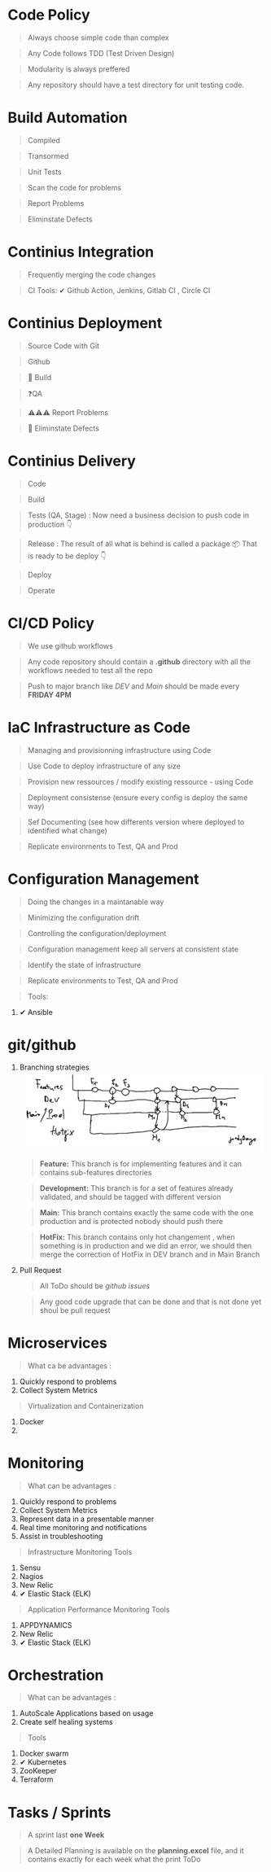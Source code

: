 # Code Policy
> Always choose simple code than complex 

>Any Code follows TDD (Test Driven Design) 

>Modularity is always preffered

>Any repository should have a test directory for unit testing code.  

# Build Automation
> Compiled  

> Transormed

> Unit Tests  

> Scan the code for problems  

> Report Problems  

> Eliminstate Defects 

# Continius Integration
> Frequently merging the code changes

> CI Tools:  ✔ Github Action, Jenkins, Gitlab CI , Circle CI

# Continius Deployment
> Source Code with Git 

> Github 

> 👷 Build 

> ❓QA  

> ⚠⚠⚠ Report Problems  

> 🚧 Eliminstate Defects  

# Continius Delivery
> Code

> Build

> Tests  (QA, Stage) : Now need a business decision to push code in production 👇

> Release : The result of all what is behind is called a package 📦 That is ready to be deploy 👇

> Deploy

> Operate 

# CI/CD Policy
> We use github workflows 

> Any code repository should contain a **.github** directory with all the workflows needed to test all the repo

> Push to major branch like *DEV* and *Main* should be made every **FRIDAY 4PM**

# IaC Infrastructure as Code
> Managing and provisionning infrastructure using Code

> Use Code to deploy infrastructure of any size

> Provision new ressources / modify existing ressource - using Code

> Deployment consistense (ensure every config is deploy the same way)

> Sef Documenting (see how differents version where deployed to identified what change)

> Replicate environments to Test, QA and Prod 

# Configuration Management
> Doing the changes in a maintanable way

> Minimizing the configuration drift

> Controlling the configuration/deployment

> Configuration management keep all servers at consistent state

> Identify the state of infrastructure

> Replicate environments to Test, QA and Prod 

> Tools:
 1. ✔ Ansible 

# git/github  
1. Branching strategies 
   ![alt text](branching-schema.png "Title")
   > **Feature:** This branch is for implementing features and it can contains sub-features directories

   > **Development:** This branch is for a set of features already validated, and should be tagged with different version

   > **Main:** This branch contains exactly the same code with the one production and is protected nobody should push there 

   > **HotFix:** This branch contains only hot changement , when something is in production and we did an error, we should then merge the correction of HotFix in DEV branch and in Main Branch 
2. Pull Request 
   > All ToDo should be *github issues*
   
   > Any good code upgrade that can be done and that is not done yet shoul be pull request


# Microservices
> What ca be advantages : 
 1. Quickly respond to problems
 2. Collect System Metrics

> Virtualization and Containerization
 1. Docker
 2. 

# Monitoring
> What can be advantages : 
 1. Quickly respond to problems
 2. Collect System Metrics
 3. Represent data in a presentable manner
 4. Real time monitoring and notifications
 5. Assist in troubleshooting

> Infrastructure Monitoring Tools
 1. Sensu 
 2. Nagios
 3. New Relic
 4. ✔ Elastic Stack (ELK)

> Application Performance Monitoring Tools
 1. APPDYNAMICS
 2. New Relic
 3. ✔ Elastic Stack (ELK)

# Orchestration 
> What can be advantages : 
 1. AutoScale Applications based on usage
 2. Create self healing systems

> Tools
 1. Docker swarm 
 2. ✔ Kubernetes
 3. ZooKeeper
 4. Terraform

# Tasks / Sprints
> A sprint last **one Week**

> A Detailed Planning is available on the __planning.excel__ file, and it contains exactly for each week what the print ToDo

> 